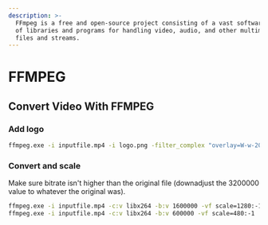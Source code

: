 ```yaml
---
description: >-
  FFmpeg is a free and open-source project consisting of a vast software suite
  of libraries and programs for handling video, audio, and other multimedia
  files and streams.
---
```


# FFMPEG

## Convert Video With FFMPEG

### Add logo

```bash
ffmpeg.exe -i inputfile.mp4 -i logo.png -filter_complex "overlay=W-w-20:20" -codec:a copy outputfile.mp4
```

### Convert and scale

Make sure bitrate isn't higher than the original file \(downadjust the 3200000 value to whatever the original was\).

```bash
ffmpeg.exe -i inputfile.mp4 -c:v libx264 -b:v 1600000 -vf scale=1280:-1 .\outputfile.1280p.mp4 -movflags faststart
ffmpeg.exe -i inputfile.mp4 -c:v libx264 -b:v 600000 -vf scale=480:-1 .\outputfile.480p.mp4 -movflags faststart
```

